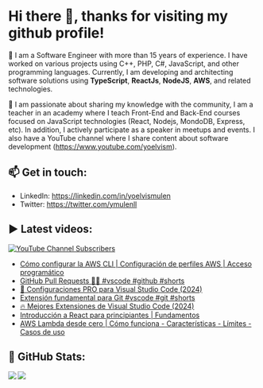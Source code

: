 # Hi there 👋, thanks for visiting my github profile!

🔭 I am a Software Engineer with more than 15 years of experience. I have worked on various projects using C++, PHP, C#, JavaScript, and other programming languages. Currently, I am developing and architecting software solutions using **TypeScript**, **ReactJs**, **NodeJS**, **AWS**, and related technologies.

🌱 I am passionate about sharing my knowledge with the community, I am a teacher in an academy where I teach Front-End and Back-End courses focused on JavaScript technologies (React, Nodejs, MondoDB, Express, etc). In addition, I actively participate as a speaker in meetups and events. I also have a YouTube channel where I share content about software development (https://www.youtube.com/yoelvism).

## 📫 Get in touch:
- LinkedIn: https://linkedin.com/in/yoelvismulen
- Twitter: https://twitter.com/ymulenll

## ▶ Latest videos:
<a href="https://www.youtube.com/yoelvism">
  <img alt="YouTube Channel Subscribers" src="https://img.shields.io/youtube/channel/subscribers/UCp28AG2NaDuzyVaAT--2NGQ?style=social">
</a>

<!-- YOUTUBE:START -->
- [Cómo configurar la AWS CLI | Configuración de perfiles AWS | Acceso programático](https://www.youtube.com/watch?v=5Ek9TxluVd8)
- [GitHub Pull Requests 👌🏻 #vscode #github #shorts](https://www.youtube.com/watch?v=2CxHfU1tO-E)
- [🚀 Configuraciones PRO para Visual Studio Code &lpar;2024&rpar;](https://www.youtube.com/watch?v=ALUQUAwYSP4)
- [Extensión fundamental para Git #vscode #git #shorts](https://www.youtube.com/watch?v=dWcl_EQvbIM)
- [🔥 Mejores Extensiones de Visual Studio Code &lpar;2024&rpar;](https://www.youtube.com/watch?v=UBh_xb9JgSI)
- [Introducción a React para principiantes | Fundamentos](https://www.youtube.com/watch?v=OEnSQcN5Nz4)
- [AWS Lambda desde cero | Cómo funciona - Características - Límites - Casos de uso](https://www.youtube.com/watch?v=2tZgke7QCYU)
<!-- YOUTUBE:END -->

## 🔢 GitHub Stats:

<img align="left" src="https://github-readme-stats.vercel.app/api/top-langs/?username=ymulenll&layout=compact" />
<img align="left" src="https://github-readme-stats.vercel.app/api?username=ymulenll&count_private=true&include_all_commits=true&hide=contribs&hide_rank=true" />

<!--
**ymulenll/ymulenll** is a ✨ _special_ ✨ repository because its `README.md` (this file) appears on your GitHub profile.

Here are some ideas to get you started:

- 🔭 I’m currently working on ...
- 🌱 I’m currently learning ...
- 👯 I’m looking to collaborate on ...
- 🤔 I’m looking for help with ...
- 💬 Ask me about ...
- 📫 How to reach me: ...
- 😄 Pronouns: ...
- ⚡ Fun fact: ...
-->
